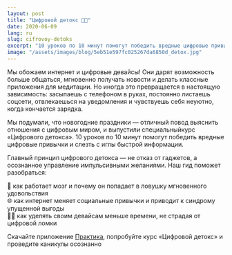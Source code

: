 ```yaml
---
layout: post
title: "Цифровой детокс 👨‍🔬"
date: 2020-06-09
lang: ru
slug: cifrovoy-detoks
excerpt: "10 уроков по 10 минут помогут победить вредные цифровые привычки и слезть с иглы быстрой информации."
image: "/assets/images/blog/5eb51e597fc025267da6850d_detox.jpg"
---
```



Мы обожаем интернет и цифровые девайсы! Они дарят возможность больше общаться, мгновенно получать новости и делать классные приложения для медитации. Но иногда это превращается в настоящую зависимость: засыпаешь с телефоном в руках, постоянно листаешь соцсети, отвлекаешься на уведомления и чувствуешь себя неуютно, когда кончается зарядка.

Мы подумали, что новогодние праздники — отличный повод выяснить отношения с цифровым миром, и выпустили специальныйкурс «Цифрового детокса». 10 уроков по 10 минут помогут победить вредные цифровые привычки и слезть с иглы быстрой информации.

Главный принцип цифрового детокса — не отказ от гаджетов, а осознанное управление импульсивными желаниями. Наш гид поможет разобраться:

🧠 как работает мозг и почему он попадает в ловушку мгновенного удовольствия  
🌐 как интернет меняет социальные привычки и приводит к синдрому упущенной выгоды  
🧘‍♀️ как уделять своим девайсам меньше времени, не страдая от цифровой ломки

Скачайте приложение [Практика](https://itunes.apple.com/us/app/практика-медитации-на-русском/id1467786415), попробуйте курс «Цифровой детокс» и проведите каникулы осознанно